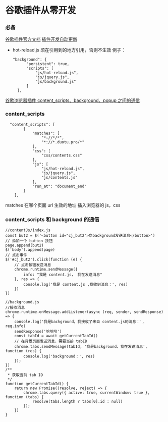 # 谷歌插件从零开发

### 必备

[谷歌插件官方文档](http://chrome.cenchy.com/history.html)
[插件开发自动更新](https://github.com/xpl/crx-hotreload)

- hot-reload.js 须在引用到的地方引用，否则不生效
  例子：

  ```
  "background": {
        "persistent": true,
        "scripts": [
            "js/hot-reload.js",
            "js/jquery.js",
            "js/background.js"
        ]
    },
  ```

[谷歌浏览器插件 content_scripts、background、popup 之间的通信](https://blog.csdn.net/guoqiankunmiss/article/details/110652076)

### content_scripts

```
  "content_scripts": [
        {
            "matches": [
                "*://*/*",
                "*://*.duotu.pro/*"
            ],
            "css": [
                "css/contents.css"
            ],
            "js": [
                "js/hot-reload.js",
                "js/jquery.js",
                "js/contents.js"
            ],
            "run_at": "document_end"
        }
    ],
```

matches 在哪个页面 url 生效的地址
插入浏览器的 js，css

### content_scripts 和 background 的通信

```
//contentJs/index.js
const but2 = $('<button id="cj_but2">向background发送消息</button>')
// 添加一个 button 按钮
page.append(but2)
$('body').append(page)
// 点击事件
$('#cj_but2').click(function (e) {
    // 点击按钮发送消息
    chrome.runtime.sendMessage({
        info: "我是 content.js， 我在发送消息"
    }, res => {
        console.log('我是 content.js ,我收到消息：', res)
    })
})
```

```
//background.js
//接收消息
chrome.runtime.onMessage.addListener(async (req, sender, sendResponse) => {
    console.log('我是background，我接收了来自 content.js的消息：', req.info)
    sendResponse('哈哈哈')
    const tabId = await getCurrentTabId()
    // 在背景页面发送消息，需要当前 tabID
    chrome.tabs.sendMessage(tabId, '我是background，我在发送消息', function (res) {
        console.log('background：', res)
    });
})
/**
 * 获取当前 tab ID
 */
function getCurrentTabId() {
    return new Promise((resolve, reject) => {
        chrome.tabs.query({ active: true, currentWindow: true }, function (tabs) {
            resolve(tabs.length ? tabs[0].id : null)
        });
    })
}
```
